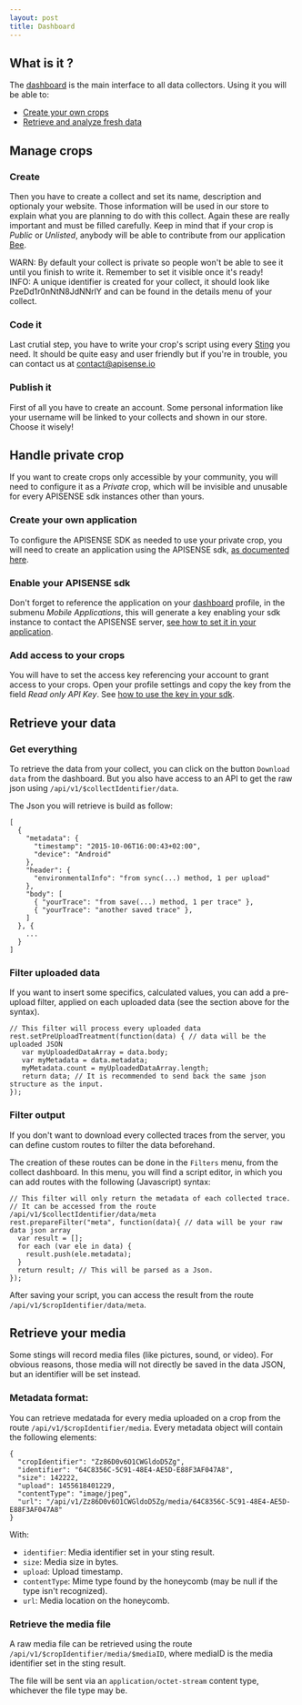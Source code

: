 ```yaml
---
layout: post
title: Dashboard
---
```


What is it ?
------------

The [dashboard](http://apisense.io/) is the main interface to all data collectors. Using it you will be able to:
	
* [Create your own crops](#manage-crops)
* [Retrieve and analyze fresh data](#retrieve-your-data)


## Manage crops

### Create

Then you have to create a collect and set its name, description and optionaly your website.
Those information will be used in our store to explain what you are planning to do with this collect.
Again these are really important and must be filled carefully.
Keep in mind that if your crop is _Public_ or _Unlisted_, anybody will be able to contribute from our application [Bee](../bee).

<div class="alert alert-warning" role="alert">WARN: By default your collect is private so people won't be able to see it until you finish to write it. Remember to set it visible once it's ready!</div>
<div class="alert alert-info" role="alert">INFO: A unique identifier is created for your collect, it should look like PzeDd1r0nNtN8JdNNrlY and can be found in the details menu of your collect.</div>

### Code it
Last crutial step, you have to write your crop's script using every [Sting](../../stings) you need.
It should be quite easy and user friendly but if you're in trouble, you can contact us at [contact@apisense.io](contact@apisense.io)

### Publish it
First of all you have to create an account.
Some personal information like your username will be linked to your collects and shown in our store.
Choose it wisely!

## Handle private crop

If you want to create crops only accessible by your community,
you will need to configure it as a _Private_ crop,
which will be invisible and unusable for every APISENSE sdk instances other than yours.

### Create your own application

To configure the APISENSE SDK as needed to use your private crop, you will need to create an application using the APISENSE sdk, [as documented here](../sdk).

### Enable your APISENSE sdk

Don't forget to reference the application on your [dashboard](../dashboard) profile, in the submenu _Mobile Applications_,
this will generate a key enabling your sdk instance to contact the APISENSE server, [see how to set it in your application](../sdk#authorize-your-sdk).

### Add access to your crops

You will have to set the access key referencing your account to grant access to your crops.
Open your profile settings and copy the key from the field _Read only API Key_.
See [how to use the key in your sdk](../sdk#add-your-private-key).


## Retrieve your data

### Get everything

To retrieve the data from your collect, you can click on the button `Download data` from the dashboard.
But you also have access to an API to get the raw json using `/api/v1/$collectIdentifier/data`.

The Json you will retrieve is build as follow:

    [
      {
        "metadata": {
          "timestamp": "2015-10-06T16:00:43+02:00",
          "device": "Android"
        },
        "header": {
          "environmentalInfo": "from sync(...) method, 1 per upload"
        },
        "body": [
          { "yourTrace": "from save(...) method, 1 per trace" },
          { "yourTrace": "another saved trace" },
        ]
      }, {
        ...
      }
    ]

### Filter uploaded data

If you want to insert some specifics, calculated values,
you can add a pre-upload filter, applied on each uploaded data (see the section above for the syntax).

    // This filter will process every uploaded data
    rest.setPreUploadTreatment(function(data) { // data will be the uploaded JSON
       var myUploadedDataArray = data.body;
       var myMetadata = data.metadata;
       myMetadata.count = myUploadedDataArray.length;
       return data; // It is recommended to send back the same json structure as the input.
    });

### Filter output

If you don't want to download every collected traces from the server, you can define custom routes to filter the data beforehand.

The creation of these routes can be done in the `Filters` menu, from the collect dashboard.
In this menu, you will find a script editor, in which you can add routes with the following (Javascript) syntax:

    // This filter will only return the metadata of each collected trace.
    // It can be accessed from the route /api/v1/$collectIdentifier/data/meta
    rest.prepareFilter("meta", function(data){ // data will be your raw data json array
      var result = [];
      for each (var ele in data) {
        result.push(ele.metadata);
      }
      return result; // This will be parsed as a Json.
    });


After saving your script, you can access the result from the route `/api/v1/$cropIdentifier/data/meta`.

## Retrieve your media

Some stings will record media files (like pictures, sound, or video).
For obvious reasons, those media will not directly be saved in the data JSON,
but an identifier will be set instead.


### Metadata format:

You can retrieve medatada for every media uploaded on a crop from the route `/api/v1/$cropIdentifier/media`.
Every metadata object will contain the following elements:

    {
      "cropIdentifier": "Zz86D0v6O1CWGldoD5Zg",
      "identifier": "64C8356C-5C91-48E4-AE5D-E88F3AF047A8",
      "size": 142222,
      "upload": 1455618401229,
      "contentType": "image/jpeg",
      "url": "/api/v1/Zz86D0v6O1CWGldoD5Zg/media/64C8356C-5C91-48E4-AE5D-E88F3AF047A8"
    }

With:

- `identifier`: Media identifier set in your sting result.
- `size`: Media size in bytes.
- `upload`: Upload timestamp.
- `contentType`: Mime type found by the honeycomb (may be null if the type isn't recognized).
- `url`: Media location on the honeycomb.

### Retrieve the media file

A raw media file can be retrieved using the route `/api/v1/$cropIdentifier/media/$mediaID`,
where mediaID is the media identifier set in the sting result.

The file will be sent via an `application/octet-stream` content type,
whichever the file type may be.

